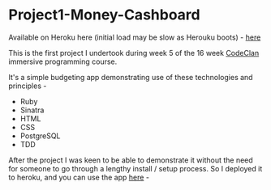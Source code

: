 # Project1-Money-Cashboard

Available on Heroku here (initial load may be slow as Herouku boots) - [here](https://glacial-scrubland-75610.herokuapp.com/) 

This is the first project I undertook during week 5 of the 16 week [CodeClan](http://www.codeclan.com) immersive programming course.

It's a simple budgeting app demonstrating use of these technologies and principles -

- Ruby
- Sinatra
- HTML
- CSS
- PostgreSQL
- TDD

After the project I was keen to be able to demonstrate it without the need for someone to go through a lengthy install / setup process. So I deployed it to heroku, and you can use the app [here](https://glacial-scrubland-75610.herokuapp.com/) -
